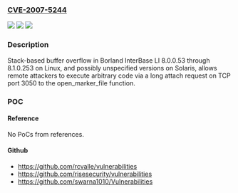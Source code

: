 ### [CVE-2007-5244](https://cve.mitre.org/cgi-bin/cvename.cgi?name=CVE-2007-5244)
![](https://img.shields.io/static/v1?label=Product&message=n%2Fa&color=blue)
![](https://img.shields.io/static/v1?label=Version&message=n%2Fa&color=blue)
![](https://img.shields.io/static/v1?label=Vulnerability&message=n%2Fa&color=brighgreen)

### Description

Stack-based buffer overflow in Borland InterBase LI 8.0.0.53 through 8.1.0.253 on Linux, and possibly unspecified versions on Solaris, allows remote attackers to execute arbitrary code via a long attach request on TCP port 3050 to the open_marker_file function.

### POC

#### Reference
No PoCs from references.

#### Github
- https://github.com/rcvalle/vulnerabilities
- https://github.com/risesecurity/vulnerabilities
- https://github.com/swarna1010/Vulnerabilities

